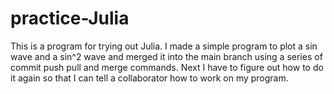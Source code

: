 # practice-Julia
This is a program for trying out Julia.
I made a simple program to plot a sin wave and a sin^2 wave and merged it into the main branch using a series of commit push pull and merge commands.
Next I have to figure out how to do it again so that I can tell a collaborator how to work on my program.
